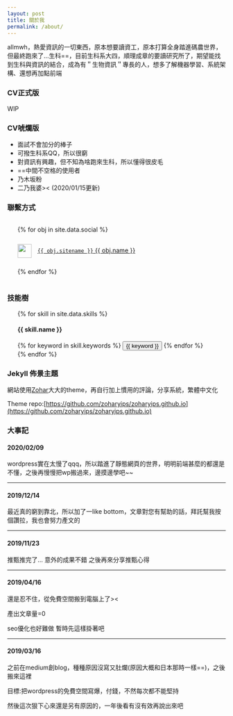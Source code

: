 ```yaml
---
layout: post
title: 關於我
permalink: /about/
---
```


allmwh，熱愛資訊的一切東西，原本想要讀資工，原本打算全身踏進碼農世界，但最終跑來了...生科==，目前生科系大四，順理成章的要讀研究所了，期望能找到生科與資訊的結合，成為有＂生物資訊＂專長的人，想多了解機器學習、系統架構、還想再加點前端

### CV正式版

WIP

### CV唬爛版

- 面試不會加分的棒子
- 可撥生科系QQ，所以很窮
- 對資訊有興趣，但不知為啥跑來生科，所以懂得很皮毛
- ==中間不空格的使用者
- 乃木坂粉
- 二乃我婆>< (2020/01/15更新)

### 聯繫方式

<div>
  <ul style="line-height: 3rem;list-style-type: none;">
    {% for obj in site.data.social %}
    <li>
      <img width="32" height="32" style="margin-right:0.375rem;vertical-align: middle;" src="{{ obj.svg }}"/>&nbsp;
      <a href="{{ obj.url }}" title="{{ obj.title }}" style="white-space:pre"><code>{{ obj.sitename }}</code> {{ obj.name }}</a>
    </li>
    {% endfor %}
  </ul>
</div>

### 技能樹

<div>
<ul style="list-style-type: none;">
    {% for skill in site.data.skills %}
      <li>
        <h4>{{ skill.name }}</h4>
        <div class="btn-inline">
          {% for keyword in skill.keywords %}
            <button class="btn btn-outline" type="button">{{ keyword }}</button>
          {% endfor %}
        </div>
      </li>
    {% endfor %}
 </ul>
</div>

### Jekyll 佈景主題

網站使用[Zohar](https://zoharyip.club/)大大的theme，再自行加上慣用的評論，分享系統，繁體中文化

Theme repo:[https://github.com/zoharyips/zoharyips.github.io](https://github.com/zoharyips/zoharyips.github.io)

### 大事記

#### 2020/02/09

wordpress實在太慢了qqq，所以踏進了靜態網頁的世界，明明前端甚麼的都還是不懂，之後再慢慢把wp搬過來，邊摸邊學吧~~

------

#### 2019/12/14

最近真的窮到靠北，所以加了一like bottom，文章對您有幫助的話，拜託幫我按個讚拉，我也會努力產文的

------

#### 2019/11/23

推甄推完了… 意外的成果不錯
之後再來分享推甄心得

------

#### 2019/04/16

還是忍不住，從免費空間搬到電腦上了><

產出文章量=0

seo優化也好難做 暫時先這樣掛著吧

------

#### 2019/03/16

之前在medium創blog，種種原因沒寫又肚爛(原因大概和日本那時一樣==)，之後搬來這裡

目標:把wordpress的免費空間寫爆，付錢，不然每次都不能堅持

然後這次狠下心來還是另有原因的，一年後看有沒有效再說出來吧



